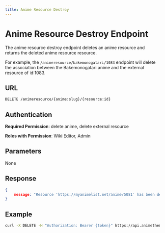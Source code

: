 ```yaml
---
title: Anime Resource Destroy
---
```


# Anime Resource Destroy Endpoint

The anime resource destroy endpoint deletes an anime resource and returns the deleted anime resource resource.

For example, the `/animeresource/bakemonogatari/1083` endpoint will delete the association between the Bakemonogatari anime and the external resource of id 1083.

## URL

```sh
DELETE /animeresource/{anime:slug}/{resource:id}
```

## Authentication

**Required Permission**: delete anime, delete external resource

**Roles with Permission**: Wiki Editor, Admin

## Parameters

None

## Response

```json
{
    message: "Resource 'https://myanimelist.net/anime/5081' has been detached from Anime 'Bakemonogatari'.",
}
```

## Example

```bash
curl -X DELETE -H "Authorization: Bearer {token}" https://api.animethemes.moe/animeresource/bakemonogatari/1083
```
